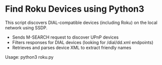 # Find Roku Devices using Python3

This script discovers DIAL-compatible devices (including Roku) on the local network using SSDP.

- Sends M-SEARCH request to discover UPnP devices
- Filters responses for DIAL devices (looking for /dial/dd.xml endpoints)
- Retrieves and parses device XML to extract friendly names

Usage: python3 roku.py
